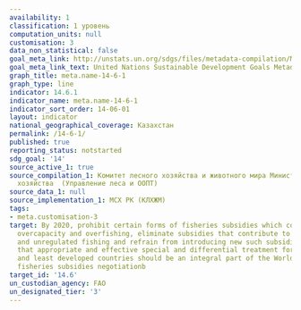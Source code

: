 ```yaml
---
availability: 1
classification: 1 уровень
computation_units: null
customisation: 3
data_non_statistical: false
goal_meta_link: http://unstats.un.org/sdgs/files/metadata-compilation/Metadata-Goal-14.pdf
goal_meta_link_text: United Nations Sustainable Development Goals Metadata (pdf 288kB)
graph_title: meta.name-14-6-1
graph_type: line
indicator: 14.6.1
indicator_name: meta.name-14-6-1
indicator_sort_order: 14-06-01
layout: indicator
national_geographical_coverage: Казахстан
permalink: /14-6-1/
published: true
reporting_status: notstarted
sdg_goal: '14'
source_active_1: true
source_compilation_1: Комитет лесного хозяйства и животного мира Министерства сельского
  хозяйства  (Управление леса и ООПТ)
source_data_1: null
source_implementation_1: МСХ РК (КЛХЖМ)
tags:
- meta.customisation-3
target: By 2020, prohibit certain forms of fisheries subsidies which contribute to
  overcapacity and overfishing, eliminate subsidies that contribute to illegal, unreported
  and unregulated fishing and refrain from introducing new such subsidies, recognizing
  that appropriate and effective special and differential treatment for developing
  and least developed countries should be an integral part of the World Trade Organization
  fisheries subsidies negotiationb
target_id: '14.6'
un_custodian_agency: FAO
un_designated_tier: '3'
---
```

